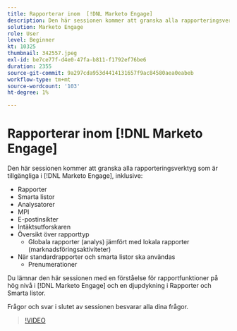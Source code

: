 ```yaml
---
title: Rapporterar inom  [!DNL Marketo Engage]
description: Den här sessionen kommer att granska alla rapporteringsverktyg som finns i [!DNL Marketo Engage] inklusive Rapporter Smart Lists Analyzers MPI Email Insights
solution: Marketo Engage
role: User
level: Beginner
kt: 10325
thumbnail: 342557.jpeg
exl-id: be7ce77f-d4e0-47fa-b811-f1792ef76be6
duration: 2355
source-git-commit: 9a297cda953d4414131657f9ac84580aea0eabeb
workflow-type: tm+mt
source-wordcount: '103'
ht-degree: 1%

---
```


# Rapporterar inom [!DNL Marketo Engage]

Den här sessionen kommer att granska alla rapporteringsverktyg som är tillgängliga i [!DNL Marketo Engage], inklusive:

* Rapporter
* Smarta listor
* Analysatorer
* MPI
* E-postinsikter
* Intäktsutforskaren
* Översikt över rapporttyp
   * Globala rapporter (analys) jämfört med lokala rapporter (marknadsföringsaktiviteter)
* När standardrapporter och smarta listor ska användas
   * Prenumerationer

Du lämnar den här sessionen med en förståelse för rapportfunktioner på hög nivå i [!DNL Marketo Engage] och en djupdykning i Rapporter och Smarta listor.

Frågor och svar i slutet av sessionen besvarar alla dina frågor.

>[!VIDEO](https://video.tv.adobe.com/v/342557/?quality=12&learn=on)
